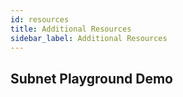 ```yaml
---
id: resources
title: Additional Resources
sidebar_label: Additional Resources
---
```


## Subnet Playground Demo
